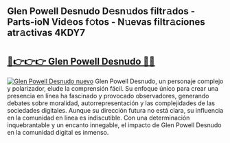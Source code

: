 ## Glen Powell Desnudo D𝚎sn𝚞dos filtr𝚊dos - Parts-ioN Vid𝚎os f𝚘tos - N𝚞evas filtr𝚊ciones atr𝚊ctivas 4KDY7

# <h2><a href="http://mbbeclo.tromn.icu/?c=Glen+Powell+Desnudo">🔗👉👉👉 Glen Powell Desnudo 🔗🔗</a></h2>

[![Glen Powell Desnudo nuevo](https://i.imgur.com/pEAQMta.gif)](http://mbbeclo.tromn.icu/?c=Glen+Powell+Desnudo)
Glen Powell Desnudo, un personaje complejo y polarizador, elude la comprensión fácil. Su enfoque único para crear una presencia en línea ha fascinado y provocado observadores, generando debates sobre moralidad, autorrepresentación y las complejidades de las sociedades digitales. Aunque su dirección futura no está clara, su influencia en la comunidad en línea es indiscutible. Con una determinación inquebrantable y un encanto innegable, el impacto de Glen Powell Desnudo en la comunidad digital es inmenso.
